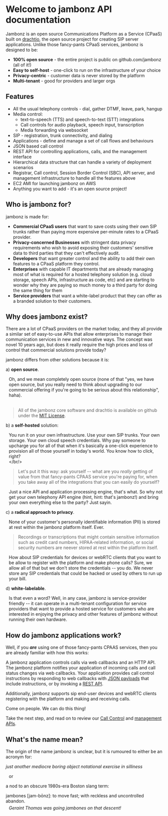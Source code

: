 # Welcome to jambonz API documentation

Jambonz is an open source Communications Platform as a Service (CPaaS) built on [drachtio](https://drachtio.org), the open source project for creating SIP server applications. Unlike those fancy-pants CPaaS services, jambonz is designed to be:

- **100% open source** - the entire project is public on github.com/jambonz (all of it!)
- **Easy to self-host** - one-click to run on the infrastructure of your choice
- **Privacy-centric** - customer data is never stored by the platform
- **Multi-tenant** - good for providers and larger orgs 

## Features

- All the usual telephony controls - dial, gather DTMF, leave, park, hangup
- Media control:
    - text-to-speech (TTS) and speech-to-text (STT) integrations
    - Call controls for audio playback, speech input, transcription
    - Media forwarding via websocket
- SIP - registration, trunk connectivity, and dialing
- Applications - define and manage a set of call flows and behaviours
- JSON based call control 
- REST API for controlling applications, calls, and the management interface
- Hierarchical data structure that can handle a variety of deployment scenarios
- Registrar, Call control, Session Border Control (SBC), API server, and management infrastructure to handle all the features above
- EC2 AMI for launching jambonz on AWS
- Anything you want to add - it's an open source project!

## Who is jambonz for?

jambonz is made for:

- **Commercial CPaaS users** that want to save costs using their own SIP trunks rather than paying more expensive per-minute rates to a CPaaS provider.
- **Privacy-concerned Businesses** with stringent data privacy requirements who wish to avoid exposing their customers' sensitive data to third parties that they can't effectively audit.
- **Developers** that want greater control and the ability to add their own features to a CPaaS platform they control.
- **Enterprises** with capable IT departments that are already managing most of what is required for a hosted telephony solution (e.g. cloud storage, speech APIs, infrastructure as code, etc) and are starting to wonder why they are paying so much money to a third party for doing the same thing for them
- **Service providers** that want a white-label product that they can offer as a branded solution to their customers.

## Why does jambonz exist?

There are a lot of CPaaS providers on the market today, and they all provide a similar set of easy-to-use APIs that allow enterprises to manage their communication services in new and innovative ways. The concept was novel 10 years ago, but does it really require the high prices and loss of control that commercial solutions provide today?

jambonz differs from other solutions because it is:

a) **open source**.  <p style="margin-left:10px">Oh, and we mean completely open source (none of that "yes, we have open source, but you really need to think about upgrading to our commercial offering if you're going to be serious about this relationship", haha). <br/><br/> 
> All of the jambonz core software and drachtio is available on github under the [MIT License](https://choosealicense.com/licenses/mit/).</p>

b) a **self-hosted** solution: <p style="margin-left:10px">You run it on your own infrastructure.  Use your own SIP trunks.  Your own storage.  Your own cloud speech credentials.  Why pay someone to upcharge you for all of that when it's basically a one-click experience to provision all of those yourself in today's world.  You know how to click, right?<br/></br/>

> Let's put it this way: ask yourself -- what are you *really* getting of value from that fancy-pants CPAAS service you're paying for, when you take away all of the integrations that you can easily do yourself?  

<p style="margin-left:10px">Just a nice API and application processing engine, that's what.  So why not get your own telephony API engine (hint, hint: that's jambonz!) and bring your own everything else to the party?  Just sayin.</p> 

c) a **radical approach to privacy**.<p style="margin-left:10px">None of your customer's personally identifiable information (PII) is stored at rest within the jambonz platform itself.  Ever.</p>

> Recordings or transcriptions that might contain sensitive information such as credit card numbers, HIPAA-related information, or social security numbers are neever stored at rest within the platform itself.

<p style="margin-left:10px">How about SIP credentials for devices or webRTC clients that you want to be allow to register with the platform and make phone calls?  Sure, we allow all of that but we don't store the credentials -- you do.  We never store any SIP credentials that could be hacked or used by others to run up your bill.</p>

d) **white-labelable**.<p style="margin-left:10px">Is that even a word?  Well, in any case, jambonz is service-provider friendly -- it can operate in a multi-tenant configuration for service providers that want to provide a hosted service for customers who are interested in enjoying the privacy and other features of jambonz without running their own hardware.

## How do jambonz applications work?

Well, if you ***are*** using one of those fancy-pants CPAAS services, then you are already familiar with how this works:

A jambonz application controls calls via web callbacks and an HTTP API.  The jambonz platform notifies your application of incoming calls and call status changes via web callbacks.  Your application provides call control instructions by responding to web callbacks with [JSON payloads](/jambonz-docs/jambonz) that include instructions, or by invoking a [REST API](/jambonz-docs/rest).

Additionally, jambonz supports sip end-user devices and webRTC clients registering with the platform and making and receiving calls.

Come on people.  We can do this thing!  

Take the next step, and read on to review our [Call Control](/jambonz-docs/jambonz) and [management APIs](/jambonz-docs/rest).

## What's the name mean?

The origin of the name jambonz is unclear, but it is rumoured to either be an acronym for:

*just another mediocre boring object notational exercise in silliness*

<p style="margin-left:10px">or</p>

a nod to an obscure 1980s-era Boston slang term:

<div>
jambones [jam-b&#333;nz]: to move fast; with reckless and uncontrolled abandon. <p style="margin:5px 0px 20px 10px;font-style:italic">Geraint Thomas was going jambones on that descent!</p>
</div>
